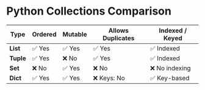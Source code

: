 # Python Collections Comparison

| Type       | Ordered | Mutable | Allows Duplicates | Indexed / Keyed |
|------------|---------|---------|-------------------|-----------------|
| **List**   | ✅ Yes  | ✅ Yes  | ✅ Yes            | ✅ Indexed      |
| **Tuple**  | ✅ Yes  | ❌ No   | ✅ Yes            | ✅ Indexed      |
| **Set**    | ❌ No   | ✅ Yes  | ❌ No             | ❌ No indexing  |
| **Dict**   | ✅ Yes  | ✅ Yes  | ❌ Keys: No       | ✅ Key-based    |